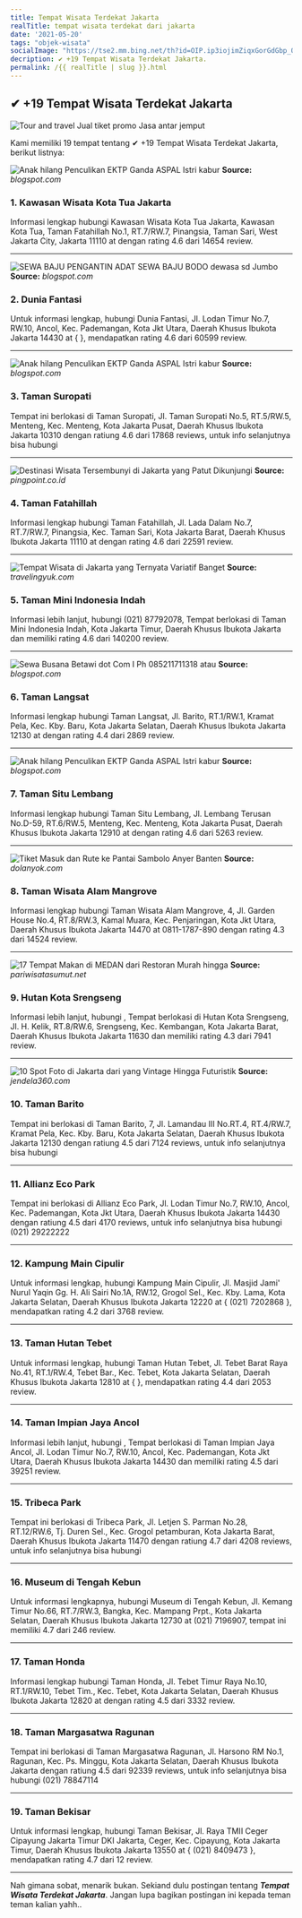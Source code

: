 ```yaml
---
title: Tempat Wisata Terdekat Jakarta
realTitle: tempat wisata terdekat dari jakarta
date: '2021-05-20'
tags: "objek-wisata"
socialImage: "https://tse2.mm.bing.net/th?id=OIP.ip3iojimZiqxGorGdGbp_QHaGx&amp;pid=15.1"
decription: ✔ +19 Tempat Wisata Terdekat Jakarta.
permalink: /{{ realTitle | slug }}.html
---
```


## ✔ +19 Tempat Wisata Terdekat Jakarta

![Tour and travel Jual tiket promo Jasa antar jemput ](https://2.bp.blogspot.com/-RUmtpxlaDz8/WAH6wen8znI/AAAAAAAAADI/1lcHHKR14E8X47pjDiPvmgR53bMUyTG-ACLcB/s1600/PPOLISI%2BNANA11054.jpg)



Kami memiliki 19 tempat tentang ✔ +19 Tempat Wisata Terdekat Jakarta, berikut listnya:



![Anak hilang Penculikan EKTP Ganda  ASPAL Istri kabur ](https://tse4.mm.bing.net/th?id=OIP.7H0R6urZS6oJafhv7GlYWgETDi&amp;pid=15.1)
**Source:** _blogspot.com_


### 1. Kawasan Wisata Kota Tua Jakarta



Informasi lengkap hubungi Kawasan Wisata Kota Tua Jakarta, Kawasan Kota Tua, Taman Fatahillah No.1, RT.7/RW.7, Pinangsia, Taman Sari, West Jakarta City, Jakarta 11110 at  dengan rating 4.6 dari 14654 review.

---


![SEWA BAJU PENGANTIN ADAT SEWA BAJU BODO dewasa sd Jumbo ](https://tse4.mm.bing.net/th?id=OIP.jzO6O481rqL_q03A26QHXQHaJ4&amp;pid=15.1)
**Source:** _blogspot.com_


### 2. Dunia Fantasi



Untuk informasi lengkap, hubungi Dunia Fantasi, Jl. Lodan Timur No.7, RW.10, Ancol, Kec. Pademangan, Kota Jkt Utara, Daerah Khusus Ibukota Jakarta 14430 at {  }, mendapatkan rating 4.6 dari 60599 review.

---


![Anak hilang Penculikan EKTP Ganda  ASPAL Istri kabur ](https://tse1.mm.bing.net/th?id=OIP.F3CgKeX3RQTk0EM0w4XYpgHaD4&amp;pid=15.1)
**Source:** _blogspot.com_


### 3. Taman Suropati



Tempat ini berlokasi di Taman Suropati, Jl. Taman Suropati No.5, RT.5/RW.5, Menteng, Kec. Menteng, Kota Jakarta Pusat, Daerah Khusus Ibukota Jakarta 10310 dengan ratiung 4.6 dari 17868 reviews, untuk info selanjutnya bisa hubungi 

---


![Destinasi Wisata Tersembunyi di Jakarta yang Patut Dikunjungi](https://tse4.mm.bing.net/th?id=OIP.oyRYAlxnaczKBM4NO3eaSAHaED&amp;pid=15.1)
**Source:** _pingpoint.co.id_


### 4. Taman Fatahillah



Informasi lengkap hubungi Taman Fatahillah, Jl. Lada Dalam No.7, RT.7/RW.7, Pinangsia, Kec. Taman Sari, Kota Jakarta Barat, Daerah Khusus Ibukota Jakarta 11110 at  dengan rating 4.6 dari 22591 review.

---


![Tempat Wisata di Jakarta yang Ternyata Variatif Banget](https://tse1.mm.bing.net/th?id=OIP.9yXO0I-icUvfp00vDg0HDwHaED&amp;pid=15.1)
**Source:** _travelingyuk.com_


### 5. Taman Mini Indonesia Indah



Informasi lebih lanjut, hubungi (021) 87792078, Tempat berlokasi di Taman Mini Indonesia Indah, Kota Jakarta Timur, Daerah Khusus Ibukota Jakarta dan memiliki rating 4.6 dari 140200 review.

---


![Sewa Busana Betawi dot Com I Ph 085211711318 atau ](https://tse1.mm.bing.net/th?id=OIP.GGUzxlD3t5tBJ989nkhVNAAAAA&amp;pid=15.1)
**Source:** _blogspot.com_


### 6. Taman Langsat



Informasi lengkap hubungi Taman Langsat, Jl. Barito, RT.1/RW.1, Kramat Pela, Kec. Kby. Baru, Kota Jakarta Selatan, Daerah Khusus Ibukota Jakarta 12130 at  dengan rating 4.4 dari 2869 review.

---


![Anak hilang Penculikan EKTP Ganda  ASPAL Istri kabur ](https://tse1.mm.bing.net/th?id=OIP._CzbgWxmmXt4ugUucfFRVQHaKT&amp;pid=15.1)
**Source:** _blogspot.com_


### 7. Taman Situ Lembang



Informasi lengkap hubungi Taman Situ Lembang, Jl. Lembang Terusan No.D-59, RT.6/RW.5, Menteng, Kec. Menteng, Kota Jakarta Pusat, Daerah Khusus Ibukota Jakarta 12910 at  dengan rating 4.6 dari 5263 review.

---


![ Tiket Masuk dan Rute ke Pantai Sambolo Anyer Banten ](https://tse1.mm.bing.net/th?id=OIP.2_vcRuy7s6CRDYVjXiTH9QHaHZ&amp;pid=15.1)
**Source:** _dolanyok.com_


### 8. Taman Wisata Alam Mangrove



Informasi lengkap hubungi Taman Wisata Alam Mangrove, 4, Jl. Garden House No.4, RT.8/RW.3, Kamal Muara, Kec. Penjaringan, Kota Jkt Utara, Daerah Khusus Ibukota Jakarta 14470 at 0811-1787-890 dengan rating 4.3 dari 14524 review.

---


![17 Tempat Makan di MEDAN dari Restoran Murah hingga ](https://tse3.mm.bing.net/th?id=OIP.j5535ha1ZfSgdXDMCUXy4wHaD4&amp;pid=15.1)
**Source:** _pariwisatasumut.net_


### 9. Hutan Kota Srengseng



Informasi lebih lanjut, hubungi , Tempat berlokasi di Hutan Kota Srengseng, Jl. H. Kelik, RT.8/RW.6, Srengseng, Kec. Kembangan, Kota Jakarta Barat, Daerah Khusus Ibukota Jakarta 11630 dan memiliki rating 4.3 dari 7941 review.

---


![10 Spot Foto di Jakarta dari yang Vintage Hingga Futuristik](https://tse1.mm.bing.net/th?id=OIP.Jd5bgGpL6zTCBB5cjPmTSwHaD4&amp;pid=15.1)
**Source:** _jendela360.com_


### 10. Taman Barito



Tempat ini berlokasi di Taman Barito, 7, Jl. Lamandau III No.RT.4, RT.4/RW.7, Kramat Pela, Kec. Kby. Baru, Kota Jakarta Selatan, Daerah Khusus Ibukota Jakarta 12130 dengan ratiung 4.5 dari 7124 reviews, untuk info selanjutnya bisa hubungi 

---


### 11. Allianz Eco Park



Tempat ini berlokasi di Allianz Eco Park, Jl. Lodan Timur No.7, RW.10, Ancol, Kec. Pademangan, Kota Jkt Utara, Daerah Khusus Ibukota Jakarta 14430 dengan ratiung 4.5 dari 4170 reviews, untuk info selanjutnya bisa hubungi (021) 29222222

---


### 12. Kampung Main Cipulir



Untuk informasi lengkap, hubungi Kampung Main Cipulir, Jl. Masjid Jami&#039; Nurul Yaqin Gg. H. Ali Sairi No.1A, RW.12, Grogol Sel., Kec. Kby. Lama, Kota Jakarta Selatan, Daerah Khusus Ibukota Jakarta 12220 at { (021) 7202868 }, mendapatkan rating 4.2 dari 3768 review.

---


### 13. Taman Hutan Tebet



Untuk informasi lengkap, hubungi Taman Hutan Tebet, Jl. Tebet Barat Raya No.41, RT.1/RW.4, Tebet Bar., Kec. Tebet, Kota Jakarta Selatan, Daerah Khusus Ibukota Jakarta 12810 at {  }, mendapatkan rating 4.4 dari 2053 review.

---


### 14. Taman Impian Jaya Ancol



Informasi lebih lanjut, hubungi , Tempat berlokasi di Taman Impian Jaya Ancol, Jl. Lodan Timur No.7, RW.10, Ancol, Kec. Pademangan, Kota Jkt Utara, Daerah Khusus Ibukota Jakarta 14430 dan memiliki rating 4.5 dari 39251 review.

---


### 15. Tribeca Park



Tempat ini berlokasi di Tribeca Park, Jl. Letjen S. Parman No.28, RT.12/RW.6, Tj. Duren Sel., Kec. Grogol petamburan, Kota Jakarta Barat, Daerah Khusus Ibukota Jakarta 11470 dengan ratiung 4.7 dari 4208 reviews, untuk info selanjutnya bisa hubungi 

---


### 16. Museum di Tengah Kebun



Untuk informasi lengkapnya, hubungi Museum di Tengah Kebun, Jl. Kemang Timur No.66, RT.7/RW.3, Bangka, Kec. Mampang Prpt., Kota Jakarta Selatan, Daerah Khusus Ibukota Jakarta 12730 at (021) 7196907, tempat ini memiliki 4.7 dari 246 review.

---


### 17. Taman Honda



Informasi lengkap hubungi Taman Honda, Jl. Tebet Timur Raya No.10, RT.1/RW.10, Tebet Tim., Kec. Tebet, Kota Jakarta Selatan, Daerah Khusus Ibukota Jakarta 12820 at  dengan rating 4.5 dari 3332 review.

---


### 18. Taman Margasatwa Ragunan



Tempat ini berlokasi di Taman Margasatwa Ragunan, Jl. Harsono RM No.1, Ragunan, Kec. Ps. Minggu, Kota Jakarta Selatan, Daerah Khusus Ibukota Jakarta dengan ratiung 4.5 dari 92339 reviews, untuk info selanjutnya bisa hubungi (021) 78847114

---


### 19. Taman Bekisar



Untuk informasi lengkap, hubungi Taman Bekisar, Jl. Raya TMII Ceger Cipayung Jakarta Timur DKI Jakarta, Ceger, Kec. Cipayung, Kota Jakarta Timur, Daerah Khusus Ibukota Jakarta 13550 at { (021) 8409473 }, mendapatkan rating 4.7 dari 12 review.

---









Nah gimana sobat, menarik bukan. Sekiand dulu postingan tentang ***Tempat Wisata Terdekat Jakarta***. Jangan lupa bagikan postingan ini kepada teman teman kalian yahh..

